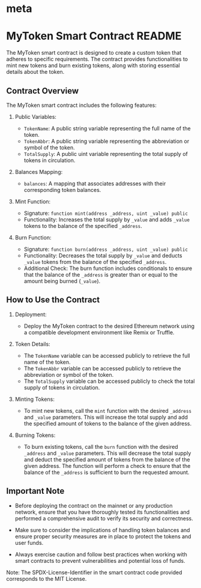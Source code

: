 # meta
# MyToken Smart Contract README

The MyToken smart contract is designed to create a custom token that adheres to specific requirements. The contract provides functionalities to mint new tokens and burn existing tokens, along with storing essential details about the token.

## Contract Overview

The MyToken smart contract includes the following features:

1. Public Variables:
   - `TokenName`: A public string variable representing the full name of the token.
   - `TokenAbbr`: A public string variable representing the abbreviation or symbol of the token.
   - `TotalSupply`: A public uint variable representing the total supply of tokens in circulation.

2. Balances Mapping:
   - `balances`: A mapping that associates addresses with their corresponding token balances.

3. Mint Function:
   - Signature: `function mint(address _address, uint _value) public`
   - Functionality: Increases the total supply by `_value` and adds `_value` tokens to the balance of the specified `_address`.

4. Burn Function:
   - Signature: `function burn(address _address, uint _value) public`
   - Functionality: Decreases the total supply by `_value` and deducts `_value` tokens from the balance of the specified `_address`.
   - Additional Check: The burn function includes conditionals to ensure that the balance of the `_address` is greater than or equal to the amount being burned (`_value`).

## How to Use the Contract

1. Deployment:
   - Deploy the MyToken contract to the desired Ethereum network using a compatible development environment like Remix or Truffle.

2. Token Details:
   - The `TokenName` variable can be accessed publicly to retrieve the full name of the token.
   - The `TokenAbbr` variable can be accessed publicly to retrieve the abbreviation or symbol of the token.
   - The `TotalSupply` variable can be accessed publicly to check the total supply of tokens in circulation.

3. Minting Tokens:
   - To mint new tokens, call the `mint` function with the desired `_address` and `_value` parameters. This will increase the total supply and add the specified amount of tokens to the balance of the given address.

4. Burning Tokens:
   - To burn existing tokens, call the `burn` function with the desired `_address` and `_value` parameters. This will decrease the total supply and deduct the specified amount of tokens from the balance of the given address. The function will perform a check to ensure that the balance of the `_address` is sufficient to burn the requested amount.

## Important Note

- Before deploying the contract on the mainnet or any production network, ensure that you have thoroughly tested its functionalities and performed a comprehensive audit to verify its security and correctness.

- Make sure to consider the implications of handling token balances and ensure proper security measures are in place to protect the tokens and user funds.

- Always exercise caution and follow best practices when working with smart contracts to prevent vulnerabilities and potential loss of funds.

Note: The SPDX-License-Identifier in the smart contract code provided corresponds to the MIT License.
